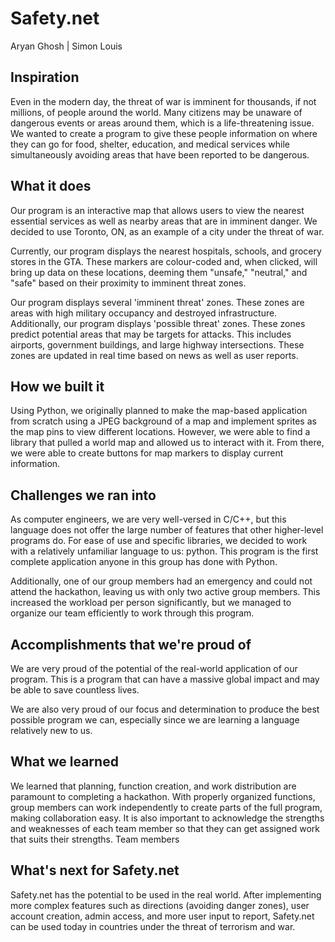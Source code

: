# Safety.net
Aryan Ghosh | Simon Louis

## Inspiration
Even in the modern day, the threat of war is imminent for thousands, if not millions, of people around the world. Many citizens may be unaware of dangerous events or areas around them, which is a life-threatening issue. We wanted to create a program to give these people information on where they can go for food, shelter, education, and medical services while simultaneously avoiding areas that have been reported to be dangerous.

## What it does
Our program is an interactive map that allows users to view the nearest essential services as well as nearby areas that are in imminent danger. We decided to use Toronto, ON, as an example of a city under the threat of war.

Currently, our program displays the nearest hospitals, schools, and grocery stores in the GTA. These markers are colour-coded and, when clicked, will bring up data on these locations, deeming them "unsafe," "neutral," and "safe" based on their proximity to imminent threat zones.

Our program displays several 'imminent threat' zones. These zones are areas with high military occupancy and destroyed infrastructure.
Additionally, our program displays 'possible threat' zones. These zones predict potential areas that may be targets for attacks. This includes airports, government buildings, and large highway intersections.
These zones are updated in real time based on news as well as user reports. 


## How we built it
Using Python, we originally planned to make the map-based application from scratch using a JPEG background of a map and implement sprites as the map pins to view different locations. However, we were able to find a library that pulled a world map and allowed us to interact with it. From there, we were able to create buttons for map markers to display current information.


## Challenges we ran into
As computer engineers, we are very well-versed in C/C++, but this language does not offer the large number of features that other higher-level programs do. For ease of use and specific libraries, we decided to work with a relatively unfamiliar language to us: python. This program is the first complete application anyone in this group has done with Python. 

Additionally, one of our group members had an emergency and could not attend the hackathon, leaving us with only two active group members. This increased the workload per person significantly, but we managed to organize our team efficiently to work through this program. 

## Accomplishments that we're proud of
We are very proud of the potential of the real-world application of our program. This is a program that can have a massive global impact and may be able to save countless lives. 

We are also very proud of our focus and determination to produce the best possible program we can, especially since we are learning a language relatively new to us.

## What we learned
We learned that planning, function creation, and work distribution are paramount to completing a hackathon. With properly organized functions, group members can work independently to create parts of the full program, making collaboration easy.
It is also important to acknowledge the strengths and weaknesses of each team member so that they can get assigned work that suits their strengths. Team members 

## What's next for Safety.net
Safety.net has the potential to be used in the real world. After implementing more complex features such as directions (avoiding danger zones), user account creation, admin access, and more user input to report, Safety.net can be used today in countries under the threat of terrorism and war. 
